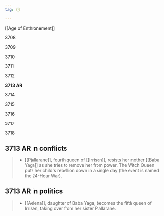 ```yaml
---
tag: 🕛

---
```

[[Age of Enthronement]]


3708

3709

3710

3711

3712

**3713 AR**

3714

3715

3716

3717

3718



## 3713 AR in conflicts

>  - [[Pjallarane]], fourth queen of [[Irrisen]], resists her mother [[Baba Yaga]] as she tries to remove her from power. The Witch Queen puts her child's rebellion down in a single day (the event is named the 24-Hour War).


## 3713 AR in politics

>  - [[Aelena]], daughter of Baba Yaga, becomes the fifth queen of Irrisen, taking over from her sister Pjallarane.






